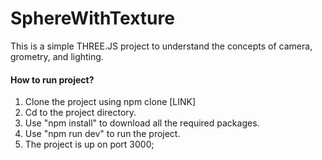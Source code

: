 # SphereWithTexture
 This is a simple THREE.JS project to understand the concepts of camera, grometry, and lighting.

####  How to run project?
 1. Clone the project using npm clone [LINK]
 2. Cd to the project directory.
 3. Use "npm install" to download all the required packages.
 4. Use "npm run dev" to run the project. 
 5. The project is up on port 3000;
